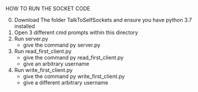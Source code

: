 HOW TO RUN THE SOCKET CODE

0. Download The folder TalkToSelfSockets and ensure you have python 3.7 installed
1. Open 3 different cmd prompts within this directory
1. Run server.py
    - give the command py server.py
2. Run read_first_client.py
   - give the command py read_first_client.py
   - give an arbitrary username
3. Run write_first_client.py
    - give the command py write_first_client.py
     - give a different arbitrary username
